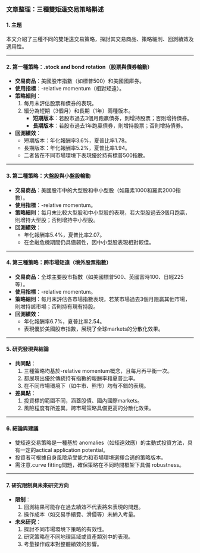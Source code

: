 ### 文章整理：三種雙矩遠交易策略斠述

#### 1. 主題  
本文介紹了三種不同的雙矩遠交易策略，探討其交易商品、策略細則、回測績效及適用性。

---

#### 2. 第一種策略：.stock and bond rotation（股票與債券輪動）  
- **交易商品**：美國股市指數（如標普500）和美國國庫券。  
- **使用指標**：-relative momentum（相對矩遠）。  
- **策略細則**：  
  1. 每月末評估股票和債券的表現。  
  2. 細分為短期（3個月）和長期（1年）兩種版本。  
     - **短期版本**：若股市過去3個月跑贏債券，則增持股票；否則增持債券。  
     - **長期版本**：若股市過去1年跑贏債券，則增持股票；否則增持債券。  
- **回測績效**：  
  - 短期版本：年化報酬率3.6%，夏普比率1.78。  
  - 長期版本：年化報酬率5.2%，夏普比率1.94。  
  - 二者皆在不同市場環境下表現優於持有標普500指數。  

---

#### 3. 第二種策略：大盤股與小盤股輪動  
- **交易商品**：美國股市中的大型股和中小型股（如羅素1000和羅素2000指數）。  
- **使用指標**：-relative momentum。  
- **策略細則**：每月末比較大型股和中小型股的表現，若大型股過去3個月跑贏，則增持大型股；否則增持中小型股。  
- **回測績效**：  
  - 年化報酬率5.4%，夏普比率2.07。  
  - 在金融危機期間仍具備韌性，因中小型股表現相對較佳。  

---

#### 4. 第三種策略：跨市場矩遠（境外股票指數）  
- **交易商品**：全球主要股市指數（如美國標普500、英國富時100、日經225等）。  
- **使用指標**：-relative momentum。  
- **策略細則**：每月末評估各市場指數表現，若某市場過去3個月跑贏其他市場，則增持該市場；否則持有現有持股。  
- **回測績效**：  
  - 年化報酬率6.7%，夏普比率2.54。  
  - 表現優於美國股市指數，展現了全球markets的分散化效果。  

---

#### 5. 研究發現與結論  
- **共同點**：  
  1. 三種策略均基於-relative momentum概念，且每月再平衡一次。  
  2. 都展現出優於傳統持有指數的報酬率和夏普比率。  
  3. 在不同市場環境下（如牛市、熊市）均有不錯的表現。  
- **差異點**：  
  1. 投資標的範圍不同，涵蓋股債、國內國際markets。  
  2. 風險程度有所差異，跨市場策略具備更高的分散化效果。  

---

#### 6. 結論與建議  
- 雙矩遠交易策略是一種基於 anomalies（如矩遠效應）的主動式投資方法，具有一定的actical application potential。  
- 投資者可根據自身風險承受能力和市場環境選擇合適的策略版本。  
- 需注意.curve fitting問題，確保策略在不同時間框架下具備 robustness。  

---

#### 7. 研究限制與未來研究方向  
- **限制**：  
  1. 回測結果可能存在過去績效不代表將來表現的問題。  
  2. 操作成本（如交易手續費、滑價等）未納入考量。  
- **未來研究**：  
  1. 探討不同市場環境下策略的有效性。  
  2. 研究策略在不同地理區域或資產類別中的表現。  
  3. 考量操作成本對整體績效的影響。
